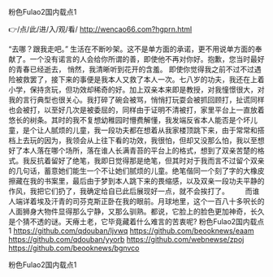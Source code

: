
粉色Fulao2国内载点1




👉/点/此/进/入/观/看/ http://wencao66.com?hgprn.html




“去哪？跟我走吧。”
生活在不断吵架。这不是单方面的承诺，更不用说单方面的奉献了。一个没有诺言的人会给你所谓的善，即使他不再对你好。抱歉，您当时最好的青春已经逝去，
悄然，我清晰听到花开的含羞。
即使你觉得我之前不过不过遇险被救罢了，接下来的事便是我本人又救了本人一次。七八岁的功夫，我还在上着小学，保持贪玩，但功效却稀奇的好。加上双亲本来即是教授，对我憧憬很大，对我的言行典型也很关心。我打碎了碗会被骂，悄悄打玩耍会被抓回顾打，扯谎同样也会被打，以至好几次是被委屈的，同样由于证明不清被打，家里平台上一直放着悠长的树条。其时的我不复想幼稚园时懵费解懂，我发端反省本人能否是个坏儿童，是个让人腻烦的儿童，我一段功夫都在想着从我家楼顶跳下来，由于常常和搭档上去玩的因为，我领会从上往下看的功效，我很怕，但却又没那么怕，我以至想好了本人落在哪个场所，落在谁人长满青苔的平台上的格式，想到了双亲苦楚的格式。我反抗着留好了绝笔，我即日觉得那是绝笔，但其时对于我而言不过留个双亲的几句话，蓄意她们能生一个不让她们腻烦的儿童。绝笔偕同一个刻了字的大橡皮擦藏在我的书案里，最后由于梦到本人跳下来的畏缩感，以及双亲一段功夫平静的作风，我把它们扔了，我确定给自已此后展现好一点，就不会挨打了。
　　而谁人端详着埃及汗青的司芬克斯正卧在我的眼前。月球地里，这个一百八十多呎长的人面狮身大物件显得那么宁静，又那么驯熟。都说，它脸上的脸色更加神奇，长久是个猜不透的谜。天瘠土老，它毕竟藏着什么难言的苦衷呢?
粉色Fulao2国内载点1 https://github.com/qdouban/ljvwq
https://github.com/beooknews/eaam
https://github.com/qdouban/yyorb
https://github.com/webnewse/zpoj
https://github.com/beooknews/bgnvco





粉色Fulao2国内载点1
